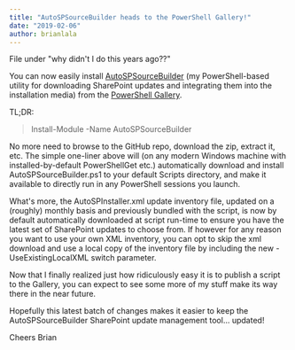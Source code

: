 ```yaml
---
title: "AutoSPSourceBuilder heads to the PowerShell Gallery!"
date: "2019-02-06"
author: brianlala
---
```


File under "why didn't I do this years ago??"

You can now easily install [AutoSPSourceBuilder](https://github.com/brianlala/AutoSPSourceBuilder) (my PowerShell-based utility for downloading SharePoint updates and integrating them into the installation media) from the [PowerShell Gallery](https://www.powershellgallery.com/packages/AutoSPSourceBuilder).

TL;DR:

> Install-Module -Name AutoSPSourceBuilder

No more need to browse to the GitHub repo, download the zip, extract it, etc. The simple one-liner above will (on any modern Windows machine with installed-by-default PowerShellGet etc.) automatically download and install AutoSPSourceBuilder.ps1 to your default Scripts directory, and make it available to directly run in any PowerShell sessions you launch.

What's more, the AutoSPInstaller.xml update inventory file, updated on a (roughly) monthly basis and previously bundled with the script, is now by default automatically downloaded at script run-time to ensure you have the latest set of SharePoint updates to choose from. If however for any reason you want to use your own XML inventory, you can opt to skip the xml download and use a local copy of the inventory file by including the new -UseExistingLocalXML switch parameter.

Now that I finally realized just how ridiculously easy it is to publish a script to the Gallery, you can expect to see some more of my stuff make its way there in the near future.

Hopefully this latest batch of changes makes it easier to keep the AutoSPSourceBuilder SharePoint update management tool... updated!

Cheers Brian
